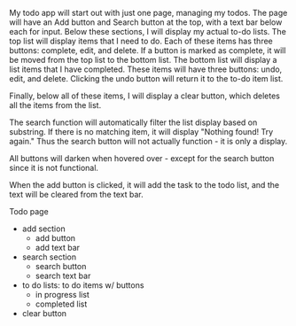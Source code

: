 My todo app will start out with just one page, managing my todos. The page will have an Add button and Search button at the top, with a text bar below each for input. Below these sections, I will display my actual to-do lists. The top list will display items that I need to do. Each of these items has three buttons: complete, edit, and delete. If a button is marked as complete, it will be moved from the top list to the bottom list. The bottom list will display a list items that I have completed. These items will have three buttons: undo, edit, and delete. Clicking the undo button will return it to the to-do item list. 

Finally, below all of these items, I will display a clear button, which deletes all the items from the list.

The search function will automatically filter the list display based on substring. If there is no matching item, it will display "Nothing found! Try again." Thus the search button will not actually function - it is only a display.

All buttons will darken when hovered over - except for the search button since it is not functional. 

When the add button is clicked, it will add the task to the todo list, and the text will be cleared from the text bar. 

Todo page
 - add section
    - add button
    - add text bar
 - search section
    - search button
    - search text bar
- to do lists: to do items w/ buttons
    - in progress list
    - completed list
- clear button

